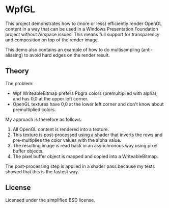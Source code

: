 # WpfGL

This project demonstrates how to (more or less) efficiently render OpenGL content in a way that can be used in a Windows Presentation Foundation project without Airspace issues. This means  full support for transparency and composition on top of the render image.

This demo also contains an example of how to do multisampling (anti-aliasing) to avoid hard edges on the render result.


## Theory 

The problem: 
- Wpf WriteableBitmap prefers Pbgra colors (premultiplied with alpha), and has 0,0 at the upper left corner.  
- OpenGL textures have 0,0 at the lower left corner and don't know about premultiplied colors.

My approach is therefore as follows:

1. All OpenGL content is rendered into a texture. 
1. This texture is post-processed using a shader that inverts the rows and pre-multiplies the color values with the alpha value. 
1. The resulting image is read back in an asynchronous way using pixel buffer objects.
1. The pixel buffer object is mapped and copied into a WriteableBitmap.

The post-processing step is applied in a shader pass because my tests showed that this is the fastest way. 

## License

Licensed under the simplified BSD license.

 